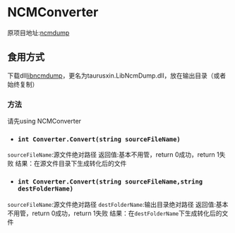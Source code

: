 ﻿# NCMConverter
原项目地址:[ncmdump](https://github.com/taurusxin/ncmdump)
## 食用方式
下载dll[libncmdump](https://github.com/taurusxin/ncmdump/files/13992246/libncmdump.zip)，更名为taurusxin.LibNcmDump.dll，放在输出目录（或者始终复制）

### 方法
请先using NCMConverter
- ### `int Converter.Convert(string sourceFileName)`
`sourceFileName`:源文件绝对路径
返回值:基本不用管，return 0成功，return 1失败
结果：在源文件目录下生成转化后的文件

- ### `int Converter.Convert(string sourceFileName,string destFolderName)`
`sourceFileName`:源文件绝对路径
`destFolderName`:输出目录绝对路径
返回值:基本不用管，return 0成功，return 1失败
结果：在`destFolderName`下生成转化后的文件
